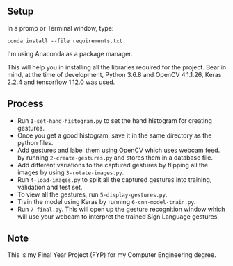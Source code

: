 ## Setup

In a promp or Terminal window, type:  
 
```shell
conda install --file requirements.txt 
```
I'm using Anaconda as a package manager.

This will help you in installing all the libraries required for the project. Bear in mind, at the time of development, Python 3.6.8 and OpenCV 4.1.1.26, Keras 2.2.4 and tensorflow 1.12.0 was used.

## Process

- Run `1-set-hand-histogram.py` to set the hand histogram for creating gestures. 
- Once you get a good histogram, save it in the same directory as the python files.
- Add gestures and label them using OpenCV which uses webcam feed. by running `2-create-gestures.py` and stores them in a database file.
- Add different variations to the captured gestures by flipping all the images by using `3-rotate-images.py`.
- Run `4-load-images.py` to split all the captured gestures into training, validation and test set. 
- To view all the gestures, run `5-display-gestures.py`.
- Train the model using Keras by running `6-cnn-model-train.py`.
- Run `7-final.py`. This will open up the gesture recognition window which will use your webcam to interpret the trained Sign Language gestures.  

## Note

This is my Final Year Project (FYP) for my Computer Engineering degree.